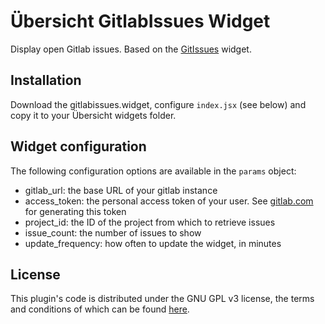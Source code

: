 # Übersicht GitlabIssues Widget

Display open Gitlab issues.  Based on the [GitIssues](https://github.com/nathanlesage/ubersicht-gitissues) widget.

## Installation

Download the gitlabissues.widget, configure `index.jsx` (see below) and copy it to your Übersicht widgets folder.  

## Widget configuration

The following configuration options are available in the `params` object:

* gitlab_url:  the base URL of your gitlab instance
* access_token:  the personal access token of your user.  See [gitlab.com](https://docs.gitlab.com/ee/user/profile/personal_access_tokens.html) for generating this token
 * project_id:  the ID of the project from which to retrieve issues
 * issue_count: the number of issues to show
 * update_frequency: how often to update the widget, in minutes

## License

This plugin's code is distributed under the GNU GPL v3 license, the terms and conditions of which can be found [here](LICENSE.md).
